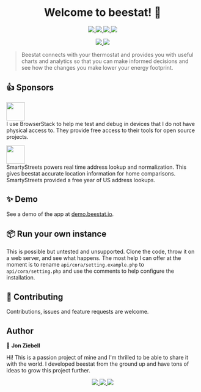 <h1 align="center">Welcome to beestat! 👋</h1>
<p align="center">
  <a href="https://github.com/beestat/app/issues" target="_blank">
    <img src="https://img.shields.io/github/issues/beestat/app.svg" />
  </a>
  <a href="https://github.com/beestat/app/issues?q=is%3Aissue+is%3Aclosed" target="_blank">
    <img src="https://img.shields.io/github/issues-closed/beestat/app.svg" />
  </a>
  <a href="https://github.com/beestat/app/blob/master/LICENSE" target="_blank">
    <img src="https://img.shields.io/github/license/beestat/app.svg" />
  </a>
  <a href="https://github.com/beestat/app/commits/master" target="_blank">
    <img src="https://img.shields.io/github/last-commit/beestat/app.svg" />
  </a>
</p>

<p align="center">
  <a href="https://status.beestat.io" target="_blank">
    <img src="https://img.shields.io/uptimerobot/status/m782893860-419cc0327f06e1ed9af8cac6.svg" />
  </a>
  <a href="https://status.beestat.io" target="_blank">
    <img src="https://img.shields.io/uptimerobot/ratio/7/m782893860-419cc0327f06e1ed9af8cac6.svg" />
  </a>
</p>

> Beestat connects with your thermostat and provides you with useful charts and analytics so that you can make informed decisions and see how the changes you make lower your energy footprint.

## 👍 Sponsors

<a href="https://www.browserstack.com/" target="_blank"><img src="https://marker.io/vendor/img/logo/browserstack-logo.svg" height="48px"/></a><br/>
I use BrowserStack to help me test and debug in devices that I do not have physical access to. They provide free access to their tools for open source projects.

<a href="https://smartystreets.com/" target="_blank"><img src="https://d79i1fxsrar4t.cloudfront.net/assets/img/company/brand/smartystreets.b24876d8.png" height="48px"/></a><br/>
SmartyStreets powers real time address lookup and normalization. This gives beestat accurate location information for home comparisons. SmartyStreets provided a free year of US address lookups.


## ✨ Demo

See a demo of the app at <a href="https://demo.beestat.io" target="_blank">demo.beestat.io</a>.


## 📦 Run your own instance

This is possible but untested and unsupported. Clone the code, throw it on a web server, and see what happens. The most help I can offer at the moment is to rename `api/cora/setting.example.php` to `api/cora/setting.php` and use the comments to help configure the installation.


## 🤝 Contributing

Contributions, issues and feature requests are welcome.


## Author

👤 **Jon Ziebell**

Hi! This is a passion project of mine and I'm thrilled to be able to share it with the world. I developed beestat from the ground up and have tons of ideas to grow this project further.


<p align="center">
  <a href="https://www.patreon.com/beestat" target="_blank">
    <img src="https://img.shields.io/badge/Support%20beestat-83+-lightgrey.svg?style=social&logo=patreon" />
  </a>
  <a href="https://twitter.com/beestat_io" target="_blank">
    <img src="https://img.shields.io/twitter/follow/beestat_io.svg?style=social" />
  </a>
  <a href="https://reddit.com/r/beestat" target="_blank">
    <img src="https://img.shields.io/reddit/subreddit-subscribers/beestat.svg?style=social" />
  </a>
</p>
